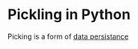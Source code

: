 # Pickling in Python
Picking is a form of [data persistance](https://c3.ai/glossary/features/data-persistence/)

